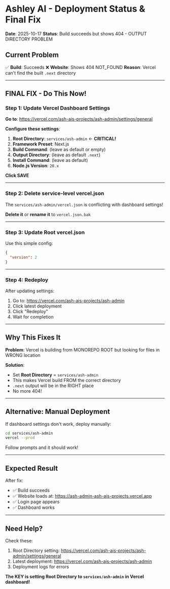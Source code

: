 # Ashley AI - Deployment Status & Final Fix

**Date**: 2025-10-17
**Status**: Build succeeds but shows 404 - OUTPUT DIRECTORY PROBLEM

## Current Problem

✅ **Build**: Succeeds
❌ **Website**: Shows 404 NOT_FOUND
**Reason**: Vercel can't find the built `.next` directory

---

## FINAL FIX - Do This Now!

### Step 1: Update Vercel Dashboard Settings

**Go to**: https://vercel.com/ash-ais-projects/ash-admin/settings/general

**Configure these settings**:

1. **Root Directory**: `services/ash-admin` ← **CRITICAL!**
2. **Framework Preset**: Next.js
3. **Build Command**: (leave as default or empty)
4. **Output Directory**: (leave as default `.next`)
5. **Install Command**: (leave as default)
6. **Node.js Version**: `20.x`

**Click SAVE**

---

### Step 2: Delete service-level vercel.json

The `services/ash-admin/vercel.json` is conflicting with dashboard settings!

**Delete it** or **rename it** to `vercel.json.bak`

---

### Step 3: Update Root vercel.json

Use this simple config:

```json
{
  "version": 2
}
```

---

### Step 4: Redeploy

After updating settings:

1. Go to: https://vercel.com/ash-ais-projects/ash-admin
2. Click latest deployment
3. Click "Redeploy"
4. Wait for completion

---

## Why This Fixes It

**Problem**: Vercel is building from MONOREPO ROOT but looking for files in WRONG location

**Solution**:

- Set **Root Directory** = `services/ash-admin`
- This makes Vercel build FROM the correct directory
- `.next` output will be in the RIGHT place
- No more 404!

---

## Alternative: Manual Deployment

If dashboard settings don't work, deploy manually:

```bash
cd services/ash-admin
vercel --prod
```

Follow prompts and it should work!

---

## Expected Result

After fix:

- ✅ Build succeeds
- ✅ Website loads at: https://ash-admin-ash-ais-projects.vercel.app
- ✅ Login page appears
- ✅ Dashboard works

---

## Need Help?

Check these:

1. Root Directory setting: https://vercel.com/ash-ais-projects/ash-admin/settings/general
2. Latest deployment: https://vercel.com/ash-ais-projects/ash-admin
3. Deployment logs for errors

**The KEY is setting Root Directory to `services/ash-admin` in Vercel dashboard!**
